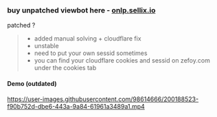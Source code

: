 ### buy unpatched viewbot here - [onlp.sellix.io](https://onlp.sellix.io)   

patched ?
> - added manual solving + cloudflare fix    
> - unstable    
> - need to put your own sessid sometimes   
> - you can find your cloudflare cookies and sessid on zefoy.com under the cookies tab   

#### Demo (outdated)

https://user-images.githubusercontent.com/98614666/200188523-f90b752d-dbe6-443a-9a84-61961a3489a1.mp4
